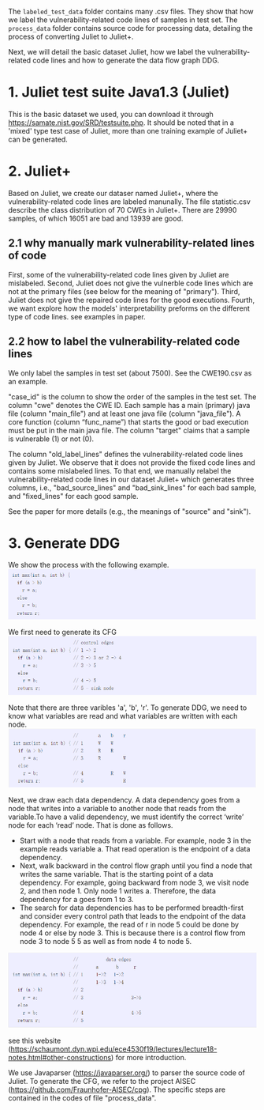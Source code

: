 The `labeled_test_data` folder contains many .csv files. They show that how we label the vulnerability-related code lines of samples in test set.
The `process_data` folder contains source code for processing data, detailing the process of converting Juliet to Juliet+.

Next, we will detail the basic dataset Juliet, how we label the vulnerability-related code lines and how to generate the data flow graph DDG.

# 1. Juliet test suite Java1.3 (Juliet)
  This is the basic dataset we used, you can download it through https://samate.nist.gov/SRD/testsuite.php. It should be noted that in a 'mixed' type test case of         Juliet, more than one training example of Juliet+ can be generated.

# 2. Juliet+
  Based on Juliet, we create our dataser named Juliet+, where the vulnerability-related code lines are labeled manunally. The file statistic.csv describe the class         distribution of 70 CWEs in Juliet+. There are 29990 samples, of which 16051 are bad and 13939 are good.
## 2.1 why manually mark vulnerability-related lines of code
   First, some of the vulnerability-related code lines given by Juliet are mislabeled. Second, Juliet does not give the vulnerble code lines which are not at the primary    files (see below for the meaning of "primary"). Third, Juliet does not give the repaired code lines for the good executions. Fourth, we want explore how the models'      interpretability preforms on the different type of code lines. see examples in paper.
## 2.2 how to label the vulnerability-related code lines
   We only label the samples in test set (about 7500). See the CWE190.csv as an example.
   
   "case_id" is the column to show the order of the samples in the test set. The column "cwe" denotes the CWE ID. Each sample has a main (primary) java file (column      "main_file") and at least one java file (column "java_file"). A core function (column “func_name”) that starts the good or bad execution must be put in the main        java file. The column "target" claims that a sample is vulnerable (1) or not (0).
   
   The column "old_label_lines" defines the vulnerability-related code lines given by Juliet. We observe that it does not provide the fixed code lines and contains        some mislabeled lines. To that end, we manually relabel the vulnerability-related code lines in our dataset Juliet+ which generates three columns, i.e.,             "bad_source_lines" and "bad_sink_lines" for each bad sample, and "fixed_lines" for each good sample. 
   
   See the paper for more details (e.g., the meanings of "source" and "sink").

# 3. Generate DDG
  We show the process with the following example.
  ![image](https://github.com/Ng13oTy/Interpretability/blob/main/Preprocess/pictures/example.PNG)
  
  We first need to generate its CFG
  ![image](https://github.com/Ng13oTy/Interpretability/blob/main/Preprocess/pictures/ctr.PNG)
  
  Note that there are three varibles 'a', 'b', 'r'. To generate DDG, we need to know what variables are read and what variables are written with each node.
  ![image](https://github.com/Ng13oTy/Interpretability/blob/main/Preprocess/pictures/wr.PNG)
  
  Next, we draw each data dependency. A data dependency goes from a node that writes into a variable to another node that reads from the variable.To have a valid dependency, we must identify the correct ‘write’ node for each ‘read’ node. That is done as follows.
  
  * Start with a node that reads from a variable. For example, node 3 in the example reads variable a. That read operation is the endpoint of a data dependency.
  * Next, walk backward in the control flow graph until you find a node that writes the same variable. That is the starting point of a data dependency. For example, going backward from node 3, we visit node 2, and then node 1. Only node 1 writes a. Therefore, the data dependency for a goes from 1 to 3.
  * The search for data dependencies has to be performed breadth-first and consider every control path that leads to the endpoint of the data dependency. For example, the read of r in node 5 could be done by node 4 or else by node 3. This is because there is a control flow from node 3 to node 5 5 as well as from node 4 to node 5.
  
  ![image](https://github.com/Ng13oTy/Interpretability/blob/main/Preprocess/pictures/dfg.PNG)
  
  see this website (https://schaumont.dyn.wpi.edu/ece4530f19/lectures/lecture18-notes.html#other-constructions) for more introduction.
  
  We use Javaparser (https://javaparser.org/) to parser the source code of Juliet. To generate the CFG, we refer to the project AISEC (https://github.com/Fraunhofer-AISEC/cpg). The specific steps are contained in the codes of file "process_data".



 
